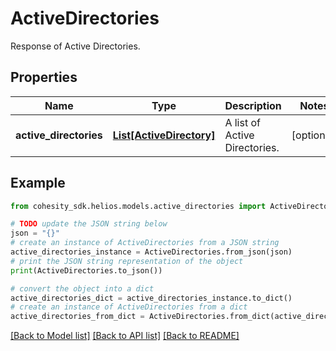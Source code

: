 # ActiveDirectories

Response of Active Directories.

## Properties

Name | Type | Description | Notes
------------ | ------------- | ------------- | -------------
**active_directories** | [**List[ActiveDirectory]**](ActiveDirectory.md) | A list of Active Directories. | [optional] 

## Example

```python
from cohesity_sdk.helios.models.active_directories import ActiveDirectories

# TODO update the JSON string below
json = "{}"
# create an instance of ActiveDirectories from a JSON string
active_directories_instance = ActiveDirectories.from_json(json)
# print the JSON string representation of the object
print(ActiveDirectories.to_json())

# convert the object into a dict
active_directories_dict = active_directories_instance.to_dict()
# create an instance of ActiveDirectories from a dict
active_directories_from_dict = ActiveDirectories.from_dict(active_directories_dict)
```
[[Back to Model list]](../README.md#documentation-for-models) [[Back to API list]](../README.md#documentation-for-api-endpoints) [[Back to README]](../README.md)


